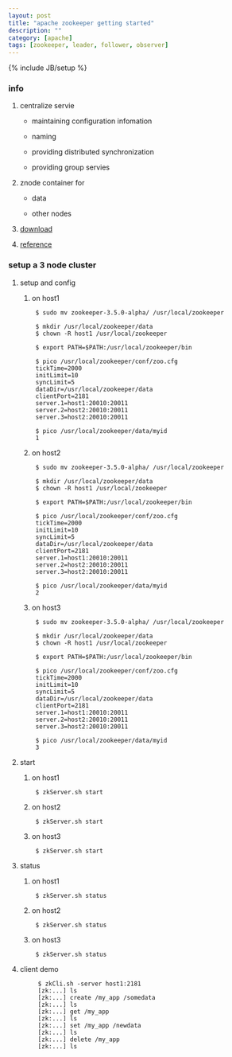 ```yaml
---
layout: post
title: "apache zookeeper getting started"
description: ""
category: [apache]
tags: [zookeeper, leader, follower, observer]
---
```

{% include JB/setup %}


### info

1. centralize servie

	* maintaining configuration infomation

	* naming

	* providing distributed synchronization

	* providing group servies

1. znode container for

	* data

	* other nodes

1. [download](http://www.apache.org/dyn/closer.cgi/zookeeper/)

1. [reference](https://www.youtube.com/watch?v=2jzpkdYHwSQ)

### setup a 3 node cluster

1. setup and config

	1. on host1

			$ sudo mv zookeeper-3.5.0-alpha/ /usr/local/zookeeper

			$ mkdir /usr/local/zookeeper/data
			$ chown -R host1 /usr/local/zookeeper

			$ export PATH=$PATH:/usr/local/zookeeper/bin

			$ pico /usr/local/zookeeper/conf/zoo.cfg
			tickTime=2000
			initLimit=10
			syncLimit=5
			dataDir=/usr/local/zookeeper/data
			clientPort=2181
			server.1=host1:20010:20011
			server.2=host2:20010:20011
			server.3=host2:20010:20011

			$ pico /usr/local/zookeeper/data/myid
			1

	1. on host2

			$ sudo mv zookeeper-3.5.0-alpha/ /usr/local/zookeeper

			$ mkdir /usr/local/zookeeper/data
			$ chown -R host1 /usr/local/zookeeper

			$ export PATH=$PATH:/usr/local/zookeeper/bin

			$ pico /usr/local/zookeeper/conf/zoo.cfg
			tickTime=2000
			initLimit=10
			syncLimit=5
			dataDir=/usr/local/zookeeper/data
			clientPort=2181
			server.1=host1:20010:20011
			server.2=host2:20010:20011
			server.3=host2:20010:20011

			$ pico /usr/local/zookeeper/data/myid
			2

	1. on host3

			$ sudo mv zookeeper-3.5.0-alpha/ /usr/local/zookeeper

			$ mkdir /usr/local/zookeeper/data
			$ chown -R host1 /usr/local/zookeeper

			$ export PATH=$PATH:/usr/local/zookeeper/bin

			$ pico /usr/local/zookeeper/conf/zoo.cfg
			tickTime=2000
			initLimit=10
			syncLimit=5
			dataDir=/usr/local/zookeeper/data
			clientPort=2181
			server.1=host1:20010:20011
			server.2=host2:20010:20011
			server.3=host2:20010:20011

			$ pico /usr/local/zookeeper/data/myid
			3

1. start

	1. on host1

			$ zkServer.sh start

	1. on host2

			$ zkServer.sh start

	1. on host3

			$ zkServer.sh start

1. status

	1. on host1

			$ zkServer.sh status

	1. on host2

			$ zkServer.sh status

	1. on host3

			$ zkServer.sh status

1. client demo

			$ zkCli.sh -server host1:2181
			[zk:...] ls
			[zk:...] create /my_app /somedata
			[zk:...] ls
			[zk:...] get /my_app
			[zk:...] ls
			[zk:...] set /my_app /newdata
			[zk:...] ls
			[zk:...] delete /my_app
			[zk:...] ls